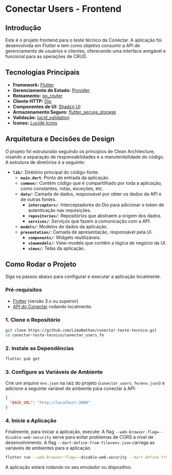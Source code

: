 # Conectar Users - Frontend

## Introdução

Este é o projeto frontend para o teste técnico da Conéctar. A aplicação foi desenvolvida em Flutter e tem como objetivo consumir a API de gerenciamento de usuários e clientes, oferecendo uma interface amigável e funcional para as operações de CRUD.

## Tecnologias Principais

- **Framework:** [Flutter](https://flutter.dev/)
- **Gerenciamento de Estado:** [Provider](https://pub.dev/packages/provider)
- **Roteamento:** [go_router](https://pub.dev/packages/go_router)
- **Cliente HTTP:** [Dio](https://pub.dev/packages/dio)
- **Componentes de UI:** [Shadcn UI](https://pub.dev/packages/shadcn_ui)
- **Armazenamento Seguro:** [flutter_secure_storage](https://pub.dev/packages/flutter_secure_storage)
- **Validação:** [lucid_validation](https://pub.dev/packages/lucid_validation)
- **Ícones:** [Lucide Icons](https://pub.dev/packages/lucide_icons)

## Arquitetura e Decisões de Design

O projeto foi estruturado seguindo os princípios de Clean Architecture, visando a separação de responsabilidades e a manutenibilidade do código. A estrutura de diretórios é a seguinte:

- **`lib/`**: Diretório principal do código-fonte.
  - **`main.dart`**: Ponto de entrada da aplicação.
  - **`common/`**: Contém código que é compartilhado por toda a aplicação, como constantes, rotas, exceções, etc.
  - **`data/`**: Camada de dados, responsável por obter os dados da API e de outras fontes.
    - **`interceptors/`**: Interceptadores do Dio para adicionar o token de autenticação nas requisições.
    - **`repositories/`**: Repositórios que abstraem a origem dos dados.
    - **`services/`**: Serviços que fazem a comunicação com a API.
  - **`models/`**: Modelos de dados da aplicação.
  - **`presentation/`**: Camada de apresentação, responsável pela UI.
    - **`components/`**: Widgets reutilizáveis.
    - **`viewmodels/`**: View-models que contêm a lógica de negócio da UI.
    - **`views/`**: Telas da aplicação.

## Como Rodar o Projeto

Siga os passos abaixo para configurar e executar a aplicação localmente.

### Pré-requisitos

- [Flutter](https://flutter.dev/docs/get-started/install) (versão 3.x ou superior)
- [API do Conectar](https://github.com/LimaNathan/conectar-api) rodando localmente.

### 1. Clone o Repositório

```bash
git clone https://github.com/LimaNathan/conectar-teste-tecnico.git
cd conectar-teste-tecnico/conectar_users_fe
```

### 2. Instale as Dependências

```bash
flutter pub get
```

### 3. Configure as Variáveis de Ambiente

Crie um arquivo `env.json` na raiz do projeto (`conectar_users_fe/env.json`) e adicione a seguinte variável de ambiente para conectar à API:

```json
{
  "BASE_URL": "http://localhost:3000"
}
```

### 4. Inicie a Aplicação

Finalmente, para iniciar a aplicação, execute:
A flag `--web-browser-flag=--disable-web-security` serve para evitar problemas de CORS a nível de desenvolvimento.
A flag `--dart-define-from-file=env.json` carrega as variáveis de ambientes para a aplicação.

```bash
flutter run --web-browser-flag=--disable-web-security --dart-define-from-file=env.json
```

A aplicação estará rodando no seu emulador ou dispositivo.
